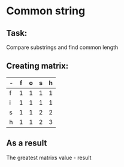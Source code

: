 # Common string

## Task:
Compare substrings and find common length

## Creating matrix:

| -  | f | o | s | h |
| -- | -- | -- | -- | -- |
| f  | 1  | 1  | 1  | 1  |
| i  | 1  | 1  | 1  | 1  |
| s  | 1  | 1  | 2  | 2  |
| h  | 1  | 1  | 2  | 3  |


## As a result
The greatest matrixs value - result

